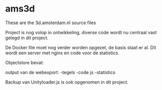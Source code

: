 # ams3d
These are the 3d.amsterdam.nl source files

Project is nog volop in ontwikkeling, diverse code wordt nu centraal vast gelegd in dit project.

De Docker file moet nog verder worden opgezet, de basis staat er al.
Dit wordt een server met nginx en code voor de statistics.

Objectstore bevat:

output van de webexport:
-tegels
-code js
-statistics

Backup van Unityloader.js is ook opgenomen in dit project.


